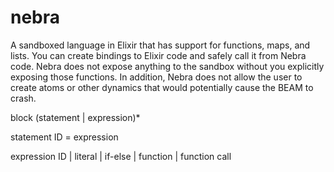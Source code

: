 # nebra
A sandboxed language in Elixir that has support for functions, maps, and lists. You can create bindings to Elixir code and safely call it from Nebra code. Nebra does not expose anything to the sandbox without you explicitly exposing those functions. In addition, Nebra does not allow the user to create atoms or other dynamics that would potentially cause the BEAM to crash.

block             (statement | expression)*

statement         ID = expression

expression        ID
                  | literal
                  | if-else
                  | function
                  | function call
